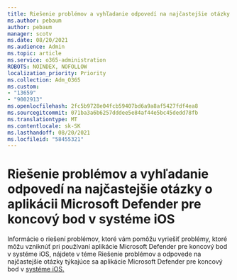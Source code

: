 ```yaml
---
title: Riešenie problémov a vyhľadanie odpovedí na najčastejšie otázky o aplikácii Microsoft Defender pre koncový bod v systéme iOS
ms.author: pebaum
author: pebaum
manager: scotv
ms.date: 08/20/2021
ms.audience: Admin
ms.topic: article
ms.service: o365-administration
ROBOTS: NOINDEX, NOFOLLOW
localization_priority: Priority
ms.collection: Adm_O365
ms.custom:
- "13659"
- "9002913"
ms.openlocfilehash: 2fc5b9728e04fcb59407bd6a9a8af5427fdf4ea8
ms.sourcegitcommit: 071ba3a6b6257dddee5e84af44e5bc45dedd78fb
ms.translationtype: MT
ms.contentlocale: sk-SK
ms.lasthandoff: 08/20/2021
ms.locfileid: "58455321"
---
```

# <a name="troubleshoot-issues-and-find-answers-to-faqs-on-microsoft-defender-for-endpoint-on-ios"></a>Riešenie problémov a vyhľadanie odpovedí na najčastejšie otázky o aplikácii Microsoft Defender pre koncový bod v systéme iOS

Informácie o riešení problémov, ktoré vám pomôžu vyriešiť problémy, ktoré môžu vzniknúť pri používaní aplikácie Microsoft Defender pre koncový bod v systéme iOS, nájdete v téme Riešenie problémov a odpovede na najčastejšie otázky týkajúce sa aplikácie Microsoft Defender pre koncový bod v [systéme iOS.](https://docs.microsoft.com/microsoft-365/security/defender-endpoint/ios-troubleshoot)